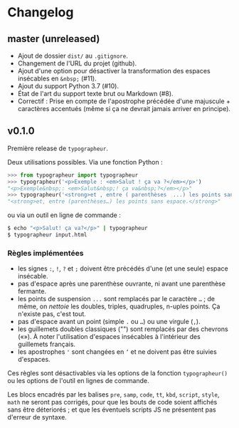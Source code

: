 # Changelog

## master (unreleased)

* Ajout de dossier ``dist/`` au ``.gitignore``.
* Changement de l'URL du projet (github).
* Ajout d'une option pour désactiver la transformation des espaces insécables en ``&nbsp;`` (#11).
* Ajout du support Python 3.7 (#10).
* État de l'art du support texte brut ou Markdown (#8).
* Correctif : Prise en compte de l'apostrophe précédée d'une majuscule + caractères accentués (même si ça ne devrait jamais arriver en principe).

## v0.1.0

Première release de ``typographeur``.

Deux utilisations possibles. Via une fonction Python :

```python
>>> from typographeur import typographeur
>>> typographeur('<p>Exemple : <em>Salut ! ça va ?</em></p>')
"<p>Exemple&nbsp;: <em>Salut&nbsp;! ça va&nbsp;?</em></p>"
>>> typographeur('<strong>et , entre ( parenthèses  ...) les points sans espace  .</strong>')
"<strong>et, entre (parenthèses…) les points sans espace.</strong>"
```

ou via un outil en ligne de commande :

```sh
$ echo "<p>Salut! ça va?</p>" | typographeur
$ typographeur input.html
```

### Règles implémentées

* les signes `:`, `!`, `?` et `;` doivent être précédés d'une (et une seule) espace insécable.
* pas d'espace après une parenthèse ouvrante, ni avant une parenthèse fermante.
* les points de suspension `...` sont remplacés par le caractère `…` ; de même, on *nettoie* les doubles, triples, quadruples, n-uples points. Ça n'existe pas, c'est tout.
* pas d'espace avant un point (simple `.` ou `…`) ou une virgule (`,`).
* les guillemets doubles classiques ("") sont remplacés par des chevrons («»). À noter l'utilisation d'espaces insécables à l'intérieur des guillemets français.
* les apostrophes `'` sont changées en `’` et ne doivent pas être suivies d'espaces.

Ces règles sont désactivables via les options de la fonction ``typographeur()`` ou les options de l'outil en lignes de commande.

Les blocs encadrés par les balises `pre`, `samp`, `code`, `tt`, `kbd`, `script`, `style`, `math` ne seront pas corrigés, pour que les bouts de code soient affichés sans être déteriorés ; et que les éventuels scripts JS ne présentent pas d'erreur de syntaxe.
